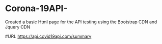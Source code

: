 # Corona-19API-
Created a basic Html page for the API testing using the Bootstrap CDN and Jquery CDN

#URL
https://api.covid19api.com/summary


